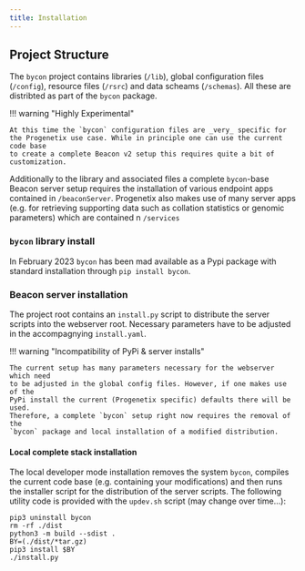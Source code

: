 ```yaml
---
title: Installation
---
```


## Project Structure

The `bycon` project contains libraries (`/lib`), global configuration files
(`/config`), resource files (`/rsrc`) and data scheams (`/schemas`). All these
are distribted as part of the `bycon` package.

!!! warning "Highly Experimental"
    
    At this time the `bycon` configuration files are _very_ specific for
    the Progenetix use case. While in principle one can use the current code base
    to create a complete Beacon v2 setup this requires quite a bit of customization.

Additionally to the library and associated files a complete `bycon`-base Beacon
server setup requires the installation of various endpoint apps contained in
`/beaconServer`. Progenetix also makes use of many server apps (e.g. for retrieving
supporting data such as collation statistics or genomic parameters) which are
contained n `/services`

###  `bycon` library install

In February 2023 `bycon` has been mad available as a Pypi package with standard
installation through `pip install bycon`.

### Beacon server installation

The project root contains an `install.py` script to distribute the server scripts
into the webserver root. Necessary parameters have to be adjusted in the accompagnying `install.yaml`.

!!! warning "Incompatibility of PyPi & server installs"
    
    The current setup has many parameters necessary for the webserver which need
    to be adjusted in the global config files. However, if one makes use of the
    PyPi install the current (Progenetix specific) defaults there will be used.
    Therefore, a complete `bycon` setup right now requires the removal of the
    `bycon` package and local installation of a modified distribution.

#### Local complete stack installation 

The local developer mode installation removes the system `bycon`, compiles the
current code base (e.g. containing your modifications) and then runs the installer
script for the distribution of the server scripts. The following utility code
is provided with the `updev.sh` script (may change over time...):

```
pip3 uninstall bycon
rm -rf ./dist
python3 -m build --sdist .
BY=(./dist/*tar.gz)
pip3 install $BY
./install.py
```


